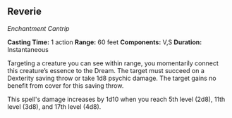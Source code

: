 ## Reverie
_Enchantment Cantrip_

**Casting Time:** 1 action
**Range:** 60 feet
**Components:** V,S
**Duration:** Instantaneous

Targeting a creature you can see within range, you momentarily connect this creature’s essence to the Dream. The target must succeed on a Dexterity saving throw or take 1d8 psychic damage. The target gains no benefit from cover for this saving throw.

This spell's damage increases by 1d10 when you reach 5th level (2d8), 11th level (3d8), and 17th level (4d8).
